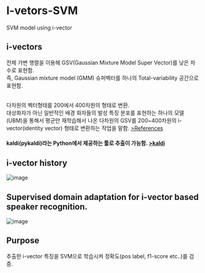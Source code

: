# I-vetors-SVM
SVM model using i-vector
## i-vectors
전체 가변 행렬을 이용해 GSV(Gaussian Mixture Model Super Vector)를 낮은 차수로 표현함. <br>
즉, Gaussian mixture model (GMM) 슈퍼벡터를 하나의 Total-variability 공간으로 표현함. <br> <br>

다차원의 벡터형태를 200에서 400차원의 형태로 변환.<br>
대상화자가 아닌 일반적인 배경 화자들의 발성 특징 분포를 표현하는 하나의 모델(UBM)을 통해서 평균만 재학습해서 나온 다차원의 GSV를 200~400차원의 i-vector(identity vector) 형태로 변환하는 작업을 말함.
<a href="https://www.slideshare.net/NaverEngineering/ss-117073508">>References</a>

#### kaldi(pykaldi)라는 Python에서 제공하는 툴로 추출이 가능함. <a href="https://kaldi-asr.org/doc/">>kaldi</a>

## i-vector history
![image](https://user-images.githubusercontent.com/57596337/150733209-4acbd21d-6679-4d00-9239-17d14335a4ce.png)
## Supervised domain adaptation for i-vector based speaker recognition.
![image](https://user-images.githubusercontent.com/57596337/150732732-47821709-af78-4942-ba50-a96e9ce1b969.png)

## Purpose
추출한 i-vector 특징을 SVM으로 학습시켜 정확도(pos label, f1-score etc..)를 검증.
